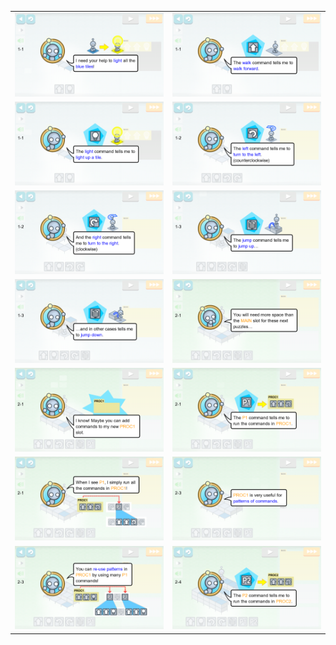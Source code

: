 <table border=0>
    <tr>
        <td align="center" valign="middle"> <img src="tut_00.png" alt="help"> </td>
        <td align="center" valign="middle"> <img src="tut_01.png" alt="walk"> </td>
    </tr>
    <tr>
        <td align="center" valign="middle"> <img src="tut_02.png" alt="light"> </td>
        <td align="center" valign="middle"> <img src="tut_03.png" alt="turn left"> </td>
    </tr>
    <tr>
        <td align="center" valign="middle"> <img src="tut_04.png" alt="turn right"> </td>
        <td align="center" valign="middle"> <img src="tut_05.png" alt="jump"> </td>
    </tr>
    <tr>
        <td align="center" valign="middle"> <img src="tut_06.png" alt="jump down"> </td>
        <td align="center" valign="middle"> <img src="tut_07.png" alt="extra slots"> </td>
    </tr>
    <tr>
        <td align="center" valign="middle"> <img src="tut_08.png" alt="proc 1"> </td>
        <td align="center" valign="middle"> <img src="tut_09.png" alt="proc 1 cmds"> </td>
    </tr>
    <tr>
        <td align="center" valign="middle"> <img src="tut_10.png" alt="using proc 1"> </td>
        <td align="center" valign="middle"> <img src="tut_11.png" alt="patterns of commands"> </td>
    </tr>
    <tr>
        <td align="center" valign="middle"> <img src="tut_12.png" alt="reuse commands"> </td>
        <td align="center" valign="middle"> <img src="tut_13.png" alt="proc 2"> </td>
    </tr>
</table>
